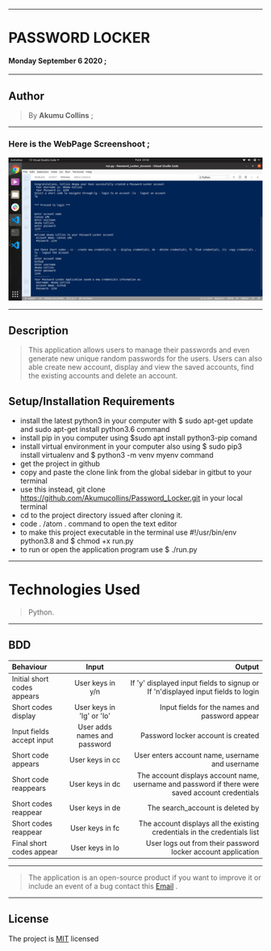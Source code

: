 ***

# PASSWORD LOCKER

#### **Monday September 6 2020** ;

***

## Author
> By **Akumu Collins** ;

***

### Here is the **WebPage Screenshoot** ;

![alt text](img/Screen_shot.png)

---

## Description
> This application  allows users to  manage their passwords and even generate new unique random passwords for the users. Users can also able create new account, display and view the saved accounts, find the existing accounts and delete an account.

## Setup/Installation Requirements
* install the latest python3 in your computer with $ sudo apt-get update and sudo apt-get install python3.6 command
* install pip in you computer using $sudo apt install python3-pip comand
* install virtual environment in your computer also using $ sudo pip3 install virtualenv and $ python3 -m venv myenv command
* get the project in github
* copy and  paste the clone link from the global sidebar in gitbut to your terminal
* use this instead, git clone https://github.com/Akumucollins/Password_Locker.git in your local terminal
* cd to the project directory issued after cloning it.
* code . /atom . command  to open the text editor
* to make this project executable in the terminal use  #!/usr/bin/env python3.8 and $ chmod +x run.py
* to run or open the application program use $ ./run.py

---

# Technologies Used

> Python.

***

## BDD
| Behaviour            | Input          | Output        |
| :---                 |     :---:      |          ---: |
| Initial short codes appears  |  User keys in y/n  |   If 'y' displayed input fields to signup or If  'n'displayed  input fields to login   |
| Short codes display  |  User keys in 'lg' or 'lo'  |   Input fields for the names and password appear    |
| Input fields accept input| User adds names and password  | Password locker account is created     |
| Short code appears    |    User keys in cc     |  User enters account name, username and username   |
| Short code reappears    |    User keys in dc     |  The account displays account name, username and password if there were saved account credentials   |
| Short codes reappear   |    User keys in de  |   The search_account is deleted by   |
|  Short codes reappear |  User keys in fc    | The account displays all the existing credentials in the credentials list    |
| Final short codes appear   |     User keys in lo |  User logs out from their password locker account application   |

---

> The application is an open-source product if you  want to improve it or include an event of a bug  contact this
> [Email](akumucollins001@gmail.com) .

***

## License
The project is [MIT](LICENSE) licensed 